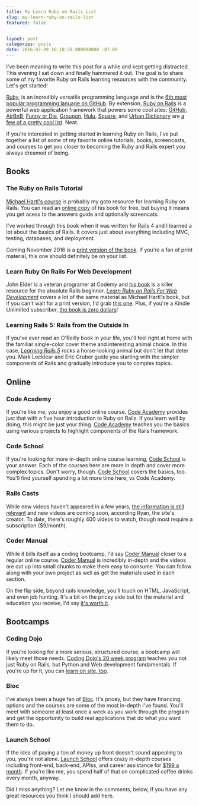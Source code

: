 ```yaml
---
title: My Learn Ruby on Rails List
slug: my-learn-ruby-on-rails-list
featured: false


layout: post
categories: posts
date: 2016-07-29 16:18:59.000000000 -07:00
---
```


I've been meaning to write this post for a while and kept getting distracted. This evening I sat down and finally hammered it out. The goal is to share some of my favorite Ruby on Rails learning resources with the community. Let's get started!

[Ruby](https://www.ruby-lang.org/en/), is an incredibly versatile programming language and is the [6th most popular programming lanuage on GitHub](http://githut.info). By extension, [Ruby on Rails](http://rubyonrails.org) is a powerful web application framework that powers some cool sites: [GitHub](https://github.com), [AirBnB](//airbnb.com), [Funny or Die](//funnyordie.com), [Groupon](//groupon.com), [Hulu](//hulu.com), [Square](//square.com), and [Urban Dictionary](//urbandictionary.com) are [a few of a pretty cool list](http://skillcrush.com/2015/02/02/37-rails-sites/). Neat.

If you're interested in getting started in learning Ruby on Rails, I've put together a list of some of my favorite online tutorials, books, screencasts, and courses to get you closer to becoming the Ruby and Rails expert you always dreamed of being.

## Books

### The Ruby on Rails Tutorial


[Michael Hartl's course](https://www.railstutorial.org) is probably my goto resource for learning Ruby on Rails. You can read an [online copy](https://www.railstutorial.org) of his book for free, but buying it means you get acess to the answers guide and optionally screencats.

I've worked through this book when it was written for Rails 4 and I learned a lot about the basics of Rails. It covers just about everything including MVC, testing, databases, and deployment.

Coming November 2016 is a [print version of the book](http://amzn.to/2aaIPVS). If you're a fan of print material, this one should definitely be on your list.

### Learn Ruby On Rails For Web Development

John Elder is a veteran programer at Codemy and [his book](http://amzn.to/2aobo2V) is a killer resource for the absolute Rails beginner. [_Learn Ruby on Rails For Web Development_](http://amzn.to/2aobo2V) covers a lot of the same material as Michael Hartl's book, but if you can't wait for a print version, I'd grab [this one](http://amzn.to/2aobo2V). Plus, if you're a Kindle Unlimited subscriber, [the book is zero dollars](http://amzn.to/2aBex2n)!

### Learning Rails 5: Rails from the Outside In


If you've ever read an O'Reilly book in your life, you'll feel right at home with the familiar single-color cover theme and interesting animal choice. In this case, [_Learning Rails 5_](http://amzn.to/2aobZS3) rocks a horse-looking animal but don't let that deter you. Mark Locklear and Eric Gruber guide you starting with the simpler components of Rails and gradually introduce you to complex topics.

## Online

### Code Academy


If you're like me, you enjoy a good online course. [Code Academy](https://www.codecademy.com/learn/learn-rails) provides just that with a five hour introduction to Ruby on Rails. If you learn well by doing, this might be just your thing. [Code Academy](https://www.codecademy.com/learn/learn-rails) teaches you the basics using various projects to highlight components of the Rails framework.

### Code School


If you're looking for more in-depth online course learning, [Code School](https://www.codeschool.com/learn/ruby) is your answer. Each of the courses here are more in depth and cover more complex topics. Don't worry, though. [Code School](https://www.codeschool.com/learn/ruby) covers the basics, too. You'll find yourself spending a lot more time here, vs Code Academy.

### Rails Casts


While new videos haven't appeared in a few years, [the information is still relevant](http://railscasts.com) and new videos are coming soon, according Ryan, the site's creator. To date, there's roughly 400 videos to watch, though most require a subscription ($9/month).

### Coder Manual


While it bills itself as a coding bootcamp, I'd say [Coder Manual](https://codermanual.com) closer to a regular online course. [Coder Manual](https://codermanual.com) is incredibly in-depth and the videos are cut up into small chunks to make them easy to consume. You can follow along with your own project as well as get the materials used in each section.

On the flip side, beyond rails knowledge, you'll touch on HTML, JavaScript, and even job hunting. It's a bit on the pricey side but for the material and education you receive, I'd say [it's worth it](https://codermanual.com).

## Bootcamps

### Coding Dojo


If you're looking for a more serious, structured course, a bootcamp will likely meet those needs. [Coding Dojo's 20 week program](http://www.codingdojo.com/online-bootcamp) teaches you not just Ruby on Rails, but Python and Web development fundamentals. If you're up for it, you can [learn on site, too](http://www.codingdojo.com/onsite-boot-camp).

### Bloc


I've always been a huge fan of [Bloc](http://bloc.io). It's pricey, but they have financing options and the courses are some of the most in-depth I've found. You'll meet with someone at least once a week as you work through the program and get the opportunity to build real applications that do what you want them to do.

### Launch School


If the idea of paying a ton of money up front doesn't sound appealing to you, you're not alone. [Launch School](https://launchschool.com/courses) offers crazy in-depth courses including front-end, back-end, APIss, and career assistance for [$199 a month](https://launchschool.com/courses). If you're like me, you spend half of that on complicated coffee drinks every month, anyway.

Did I miss anything? Let me know in the comments, below, if you have any great resources you think I should add here.


